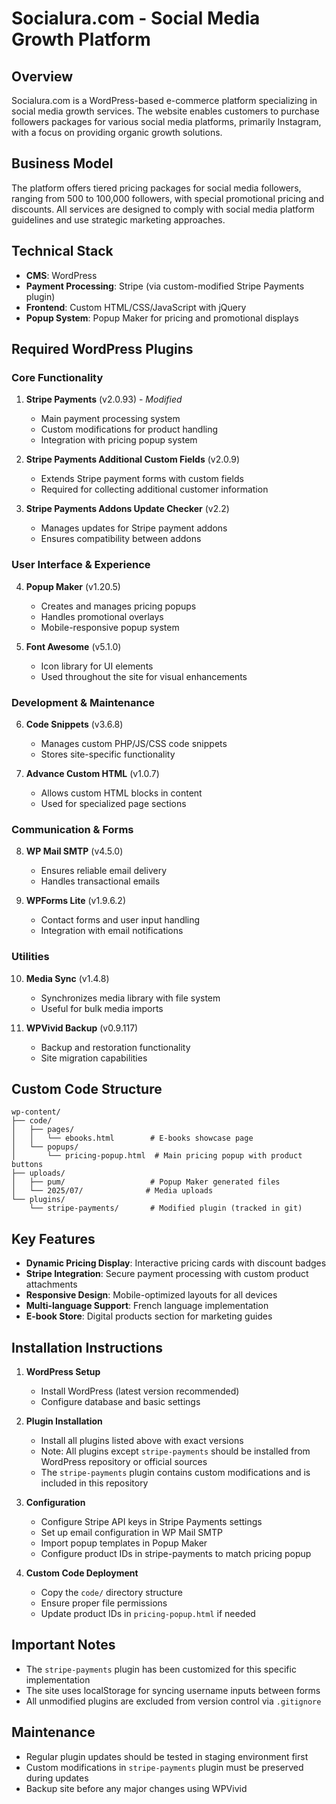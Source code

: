 # Socialura.com - Social Media Growth Platform

## Overview
Socialura.com is a WordPress-based e-commerce platform specializing in social media growth services. The website enables customers to purchase followers packages for various social media platforms, primarily Instagram, with a focus on providing organic growth solutions.

## Business Model
The platform offers tiered pricing packages for social media followers, ranging from 500 to 100,000 followers, with special promotional pricing and discounts. All services are designed to comply with social media platform guidelines and use strategic marketing approaches.

## Technical Stack
- **CMS**: WordPress
- **Payment Processing**: Stripe (via custom-modified Stripe Payments plugin)
- **Frontend**: Custom HTML/CSS/JavaScript with jQuery
- **Popup System**: Popup Maker for pricing and promotional displays

## Required WordPress Plugins

### Core Functionality
1. **Stripe Payments** (v2.0.93) - *Modified*
   - Main payment processing system
   - Custom modifications for product handling
   - Integration with pricing popup system

2. **Stripe Payments Additional Custom Fields** (v2.0.9)
   - Extends Stripe payment forms with custom fields
   - Required for collecting additional customer information

3. **Stripe Payments Addons Update Checker** (v2.2)
   - Manages updates for Stripe payment addons
   - Ensures compatibility between addons

### User Interface & Experience
4. **Popup Maker** (v1.20.5)
   - Creates and manages pricing popups
   - Handles promotional overlays
   - Mobile-responsive popup system

5. **Font Awesome** (v5.1.0)
   - Icon library for UI elements
   - Used throughout the site for visual enhancements

### Development & Maintenance
6. **Code Snippets** (v3.6.8)
   - Manages custom PHP/JS/CSS code snippets
   - Stores site-specific functionality

7. **Advance Custom HTML** (v1.0.7)
   - Allows custom HTML blocks in content
   - Used for specialized page sections

### Communication & Forms
8. **WP Mail SMTP** (v4.5.0)
   - Ensures reliable email delivery
   - Handles transactional emails

9. **WPForms Lite** (v1.9.6.2)
   - Contact forms and user input handling
   - Integration with email notifications

### Utilities
10. **Media Sync** (v1.4.8)
    - Synchronizes media library with file system
    - Useful for bulk media imports

11. **WPVivid Backup** (v0.9.117)
    - Backup and restoration functionality
    - Site migration capabilities

## Custom Code Structure
```
wp-content/
├── code/
│   ├── pages/
│   │   └── ebooks.html        # E-books showcase page
│   └── popups/
│       └── pricing-popup.html  # Main pricing popup with product buttons
├── uploads/
│   ├── pum/                   # Popup Maker generated files
│   └── 2025/07/              # Media uploads
└── plugins/
    └── stripe-payments/       # Modified plugin (tracked in git)
```

## Key Features
- **Dynamic Pricing Display**: Interactive pricing cards with discount badges
- **Stripe Integration**: Secure payment processing with custom product attachments
- **Responsive Design**: Mobile-optimized layouts for all devices
- **Multi-language Support**: French language implementation
- **E-book Store**: Digital products section for marketing guides

## Installation Instructions

1. **WordPress Setup**
   - Install WordPress (latest version recommended)
   - Configure database and basic settings

2. **Plugin Installation**
   - Install all plugins listed above with exact versions
   - Note: All plugins except `stripe-payments` should be installed from WordPress repository or official sources
   - The `stripe-payments` plugin contains custom modifications and is included in this repository

3. **Configuration**
   - Configure Stripe API keys in Stripe Payments settings
   - Set up email configuration in WP Mail SMTP
   - Import popup templates in Popup Maker
   - Configure product IDs in stripe-payments to match pricing popup

4. **Custom Code Deployment**
   - Copy the `code/` directory structure
   - Ensure proper file permissions
   - Update product IDs in `pricing-popup.html` if needed

## Important Notes
- The `stripe-payments` plugin has been customized for this specific implementation
- The site uses localStorage for syncing username inputs between forms
- All unmodified plugins are excluded from version control via `.gitignore`

## Maintenance
- Regular plugin updates should be tested in staging environment first
- Custom modifications in `stripe-payments` plugin must be preserved during updates
- Backup site before any major changes using WPVivid
